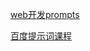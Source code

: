 [web开发prompts](web%E5%BC%80%E5%8F%91prompts.md)

[百度提示词课程](https://aistudio.baidu.com/aistudio/education/group/info/28604)

